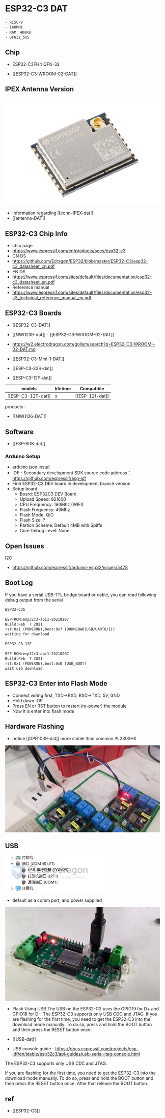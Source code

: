 


# ESP32-C3 DAT
    - RISC-V 
    - 160MHz 
    - RAM：400KB
    - QFN32_5x5

## Chip 

- ESP32-C3FH4 QFN-32 

- [[ESP32-­C3-­WROOM-0­2-DAT]]


## IPEX Antenna Version 

![](40-46-13-07-06-2023.png)

- information regarding [[conn-IPEX-dat]]
- [[antenna-DAT]]




## ESP32-C3 Chip Info 


- chip page 
- https://www.espressif.com/en/products/socs/esp32-c3
- CN DS
- https://github.com/Edragon/ESP32/blob/master/ESP32-C3/esp32-c3_datasheet_cn.pdf
- EN DS
- https://www.espressif.com/sites/default/files/documentation/esp32-c3_datasheet_en.pdf
- Reference manual
- https://www.espressif.com/sites/default/files/documentation/esp32-c3_technical_reference_manual_en.pdf


## ESP32-C3 Boards 

- [[ESP32-C3-DAT]] 

- [[NWI1239-dat]] - [[ESP32-­C3-­WROOM-0­2-DAT]]
- https://w2.electrodragon.com/gollum/search?q=ESP32-­C3-­WROOM-­02-DAT.md


- [[ESP32-C3-Mini-1-DAT]]

- [[ESP-C3-32S-dat]]

- [[ESP-C3-12F-dat]]

| models             | lifetime | Compatible      |
| ------------------ | -------- | --------------- |
| [[ESP-C3-12F-dat]] | x        | [[ESP-12f-dat]] |

products - 
- [[NWI1126-DAT]]


## Software 

- [[ESP-SDK-dat]]


### Arduino Setup 

* arduino json install 
* IDF - Secondary development SDK source code address：https://github.com/espressif/esp-idf
* Find ESP32-C3 DEV board in development branch version
* Setup board 
  * Board: ESP32C3 DEV Board
  * Upload Speed: 921600
  * CPU Frequency: 160Mhz (WIFI)
  * Flash Frequency: 40Mhz
  * Flash Mode: QIO
  * Flash Size: ?
  * Partion Scheme: Default 4MB with Spiffs
  * Core Debug Level: None



## Open Issues

I2C
* https://github.com/espressif/arduino-esp32/issues/5478


## Boot Log 

If you have a serial USB-TTL bridge board or cable, you can read following debug output from the serial

    ESP32-C3S

    ESP-ROM:esp32c3-api1-20210207
    Build:Feb  7 2021
    rst:0x1 (POWERON),boot:0x7 (DOWNLOAD(USB/UART0/1))
    waiting for download

    ESP32-C3-12F

    ESP-ROM:esp32c3-api1-20210207
    Build:Feb  7 2021
    rst:0x1 (POWERON),boot:0x0 (USB_BOOT)
    wait usb download


## ESP32-C3 Enter into Flash Mode

- Connect wiring first, TXD->RXD, RXD->TXD, 5V, GND
- Hold down IO9 
- Press EN or RST button to restart (re-power) the module
- Now it is enter into flash mode 


## Hardware Flashing 

- notice [[DPR1039-dat]] more stable than common PL2303HX 

![](2024-07-10-19-32-02.png)



## USB 

![](2024-08-05-18-16-35.png)

- default as a comm port, and power supplied 

![](2024-08-05-18-18-01.png)

- Flash Using USB
The USB on the ESP32-C3 uses the GPIO19 for D+ and GPIO18 for D-. The ESP32-C3 supports only USB CDC and JTAG. If you are flashing for the first time, you need to get the ESP32-C3 into the download mode manually. To do so, press and hold the BOOT button and then press the RESET button once.

- [[USB-dat]]

- USB console guide - https://docs.espressif.com/projects/esp-idf/en/stable/esp32c3/api-guides/usb-serial-jtag-console.html


The ESP32-C3 supports only USB CDC and JTAG.

If you are flashing for the first time, you need to get the ESP32-C3 into the download mode manually. To do so, press and hold the BOOT button and then press the RESET button once. After that release the BOOT button.


## ref 

- [[ESP32-C3]] 